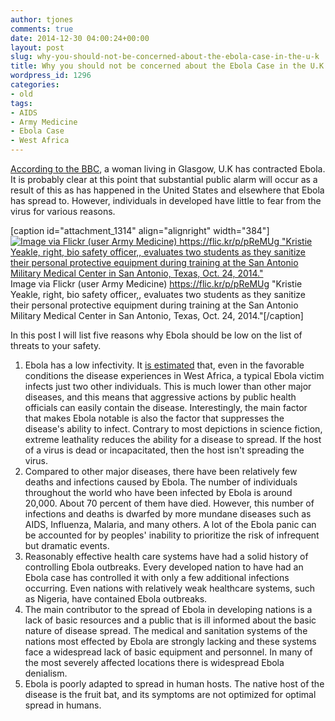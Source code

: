 ```yaml
---
author: tjones
comments: true
date: 2014-12-30 04:00:24+00:00
layout: post
slug: why-you-should-not-be-concerned-about-the-ebola-case-in-the-u-k
title: Why you should not be concerned about the Ebola Case in the U.K
wordpress_id: 1296
categories:
- old
tags:
- AIDS
- Army Medicine
- Ebola Case
- West Africa
---
```


[According to the BBC](http://www.bbc.com/news/uk-scotland-30628349), a woman living in Glasgow, U.K has contracted Ebola. It is probably clear at this point that substantial public alarm will occur as a result of this as has happened in the United States and elsewhere that Ebola has spread to. However, individuals in developed have little to fear from the virus for various reasons.

[caption id="attachment_1314" align="alignright" width="384"][![Image via Flickr (user Army Medicine) https://flic.kr/p/pReMUg "Kristie Yeakle, right, bio safety officer,, evaluates two students as they sanitize their personal protective equipment during training at the San Antonio Military Medical Center in San Antonio, Texas, Oct. 24, 2014."](http://www.theojones.name/wp-content/uploads/2014/12/15653404835_7999f5f384_o-1024x683.jpg)](http://www.theojones.name/wp-content/uploads/2014/12/15653404835_7999f5f384_o.jpg) Image via Flickr (user Army Medicine) https://flic.kr/p/pReMUg "Kristie Yeakle, right, bio safety officer,, evaluates two students as they sanitize their personal protective equipment during training at the San Antonio Military Medical Center in San Antonio, Texas, Oct. 24, 2014."[/caption]

In this post I will list five reasons why Ebola should be low on the list of threats to your safety.
1. Ebola has a low infectivity. It [is estimated](http://www.npr.org/blogs/health/2014/10/02/352983774/no-seriously-how-contagious-is-ebola) that, even in the favorable conditions the disease experiences in West Africa, a typical Ebola victim infects just two other individuals. This is much lower than other major diseases, and this means that aggressive actions by public health officials can easily contain the disease. Interestingly, the main factor that makes Ebola notable is also the factor that suppresses the disease's ability to infect. Contrary to most depictions in science fiction, extreme leathality reduces the ability for a disease to spread. If the host of a virus is dead or incapacitated, then the host isn't spreading the virus.
2. Compared to other major diseases, there have been relatively few deaths and infections caused by Ebola. The number of individuals throughout the world who have been infected by Ebola is around 20,000. About 70 percent of them have died. However, this number of infections and deaths is dwarfed by more mundane diseases such as AIDS, Influenza, Malaria, and many others. A lot of the Ebola panic can be accounted for by peoples' inability to prioritize the risk of infrequent but dramatic events.
3. Reasonably effective health care systems have had a solid history of controlling Ebola outbreaks. Every developed nation to have had an Ebola case has controlled it with only a few additional infections occurring. Even nations with relatively weak healthcare systems, such as Nigeria, have contained Ebola outbreaks.
4. The main contributor to the spread of Ebola in developing nations is a lack of basic resources and a public that is ill informed about the basic nature of disease spread. The medical and sanitation systems of the nations most effected by Ebola are strongly lacking and these systems face a widespread lack of basic equipment and personnel. In many of the most severely affected locations there is widespread Ebola denialism.
5. Ebola is poorly adapted to spread in human hosts. The native host of the disease is the fruit bat, and its symptoms are not optimized for optimal spread in humans.
